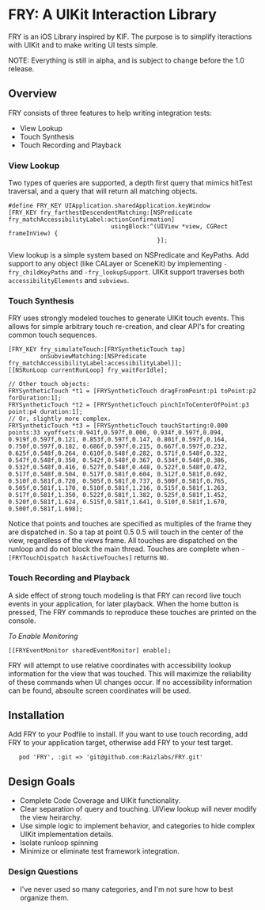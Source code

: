 # FRY: A UIKit Interaction Library

FRY is an iOS Library inspired by KIF.  The purpose is to simplify iteractions with UIKit and to make writing UI tests simple.

NOTE: Everything is still in alpha, and is subject to change before the 1.0 release.

## Overview
FRY consists of three features to help writing integration tests:

- View Lookup
- Touch Synthesis
- Touch Recording and Playback

### View Lookup
Two types of queries are supported, a depth first query that mimics hitTest traversal, and a query that will return all matching objects.

```obj-c
#define FRY_KEY UIApplication.sharedApplication.keyWindow
[FRY_KEY fry_farthestDescendentMatching:[NSPredicate fry_matchAccessibilityLabel:actionConfirmation]
                             usingBlock:^(UIView *view, CGRect frameInView) {
                                          }];
```

View lookup is a simple system based on NSPredicate and KeyPaths.  Add support to any object (like CALayer or SceneKit) by implementing `-fry_childKeyPaths` and `-fry_lookupSupport`.  UIKit support traverses both `accessibilityElements` and `subviews`.

### Touch Synthesis
FRY uses strongly modeled touches to generate UIKit touch events.  This allows for simple arbitrary touch re-creation, and clear API's for creating common touch sequences.

```obj-c
[FRY_KEY fry_simulateTouch:[FRYSyntheticTouch tap]
         onSubviewMatching:[NSPredicate fry_matchAccessibilityLabel:accessibilityLabel]];
[[NSRunLoop currentRunLoop] fry_waitForIdle];

// Other touch objects:
FRYSyntheticTouch *t1 = [FRYSyntheticTouch dragFromPoint:p1 toPoint:p2 forDuration:1];
FRYSyntheticTouch *t2 = [FRYSyntheticTouch pinchInToCenterOfPoint:p3 point:p4 duration:1];
// Or, slightly more complex.
FRYSyntheticTouch *t3 = [FRYSyntheticTouch touchStarting:0.000 points:33 xyoffsets:0.941f,0.597f,0.000, 0.934f,0.597f,0.094, 0.919f,0.597f,0.121, 0.853f,0.597f,0.147, 0.801f,0.597f,0.164, 0.750f,0.597f,0.182, 0.686f,0.597f,0.215, 0.667f,0.597f,0.232, 0.625f,0.548f,0.264, 0.610f,0.548f,0.282, 0.571f,0.548f,0.322, 0.547f,0.548f,0.350, 0.542f,0.548f,0.367, 0.534f,0.548f,0.386, 0.532f,0.548f,0.416, 0.527f,0.548f,0.448, 0.522f,0.548f,0.472, 0.517f,0.548f,0.504, 0.517f,0.581f,0.604, 0.512f,0.581f,0.692, 0.510f,0.581f,0.720, 0.505f,0.581f,0.737, 0.500f,0.581f,0.765, 0.505f,0.581f,1.170, 0.510f,0.581f,1.216, 0.515f,0.581f,1.263, 0.517f,0.581f,1.350, 0.522f,0.581f,1.382, 0.525f,0.581f,1.452, 0.520f,0.581f,1.624, 0.515f,0.581f,1.641, 0.510f,0.581f,1.670, 0.500f,0.581f,1.698];
```

Notice that points and touches are specified as multiples of the frame they are dispatched in.   So a tap at point 0.5 0.5 will touch in the center of the view, regardless of the views frame.  All touches are dispatched on the runloop and do not block the main thread.   Touches are complete when `-[FRYTouchDispatch hasActiveTouches]` returns `NO`.

### Touch Recording and Playback
A side effect of strong touch modeling is that FRY can record live touch events in your application, for later playback.  When the home button is pressed, The FRY commands to reproduce these touches are printed on the console.

*To Enable Monitoring*
```obj-c
[[FRYEventMonitor sharedEventMonitor] enable];
```

FRY will attempt to use relative coordinates with accessibility lookup information for the view that was touched.  This will maximize the reliability of these commands when UI changes occur.  If no accessibility information can be found, absoulte screen coordinates will be used.

## Installation

Add FRY to your Podfile to install.   If you want to use touch recording, add FRY to your application target, otherwise add FRY to your test target.

```
   pod 'FRY', :git => 'git@github.com:Raizlabs/FRY.git'
```

## Design Goals
- Complete Code Coverage and UIKit functionality.
- Clear separation of query and touching.  UIView lookup will never modify the view heirarchy.
- Use simple logic to implement behavior, and categories to hide complex UIKit implementation details.
- Isolate runloop spinning
- Minimize or eliminate test framework integration.

### Design Questions
- I've never used so many categories, and I'm not sure how to best organize them.

